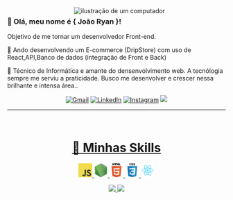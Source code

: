 <img src="https://i.pinimg.com/originals/f9/57/6f/f9576fca9fc8ef79976a1d6327bbe9ae.gif" alt="ilustração de um computador" min-width="400px" max-width="400px" width="350px" align="right">

<h3>💜 Olá, meu nome é { João Ryan }!</h3>

Objetivo de me tornar um desenvolvedor Front-end.

🔭 Ando desenvolvendo um E-commerce (DripStore) com uso de React,API,Banco de dados (integração de Front e Back)

💬 Técnico de Informática e amante do densenvolvimento web. A tecnólogia sempre me serviu a praticidade. Busco me desenvolver e crescer nessa brilhante e intensa área..
  <p align="center">
  <a href="mailto:joaoryanoliveira2005@gmail.com" title="Gmail">
  <img src="https://img.shields.io/badge/-Gmail-FF0000?style=flat-square&labelColor=FF0000&logo=gmail&logoColor=white&link=LINK-DO-SEU-GMAIL" alt="Gmail"/></a>
  <a href="https://www.linkedin.com/in/jo%C3%A3o-ryan-491869279/" title="LinkedIn" target="_blank">
  <img src="https://img.shields.io/badge/-Linkedin-0e76a8?style=flat-square&logo=Linkedin&logoColor=white&link=LINK-DO-SEU-LINKEDIN" alt="LinkedIn"/></a>
  <a href="https://www.instagram.com/garotoceanoo/" title="Instagram">
  <img src="https://img.shields.io/badge/-Instagram-DF0174?style=flat-square&labelColor=DF0174&logo=instagram&logoColor=white&link=LINK-DO-SEU-INSTAGRAM" alt="Instagram"/></a>
  <a href="https://drive.google.com/file/d/12YebeoRCrXDTixICqQAcauuyi54mfS4q/view?usp=sharing"><img src="https://img.shields.io/badge/-CV-0078D4?style=flat-square&labelColor=0078D4&logo=readme&logoColor=white"</a>
</p>

---
<br>

  
<h1 align="center">🚀 Minhas Skills</h1> 
  

  <p align="center">
<code><img height="32" src="https://raw.githubusercontent.com/github/explore/80688e429a7d4ef2fca1e82350fe8e3517d3494d/topics/javascript/javascript.png" alt="Javascript"/></code>
<code><img height="32" src="https://raw.githubusercontent.com/github/explore/80688e429a7d4ef2fca1e82350fe8e3517d3494d/topics/nodejs/nodejs.png" alt="Nodejs"/></code>
<code><img height="32" src="https://raw.githubusercontent.com/github/explore/80688e429a7d4ef2fca1e82350fe8e3517d3494d/topics/html/html.png" alt="HTML5"/></code>
<code><img height="32" src="https://raw.githubusercontent.com/github/explore/80688e429a7d4ef2fca1e82350fe8e3517d3494d/topics/css/css.png" alt="CSS"/></code>
<code><img height="32" src="https://raw.githubusercontent.com/github/explore/80688e429a7d4ef2fca1e82350fe8e3517d3494d/topics/react/react.png" alt="React"/></code>
</p>


 <div align="center">
  <a href="https://github.com/deryaxnw">
    <img height="165em" src="https://github-readme-stats.vercel.app/api?username=deryaxnw&show_icons=true&theme=radical"/>
    <img height="165em" src="https://github-readme-stats.vercel.app/api/top-langs/?username=deryaxnw&layout=compact&theme=radical"/>
  </a>
</div>

